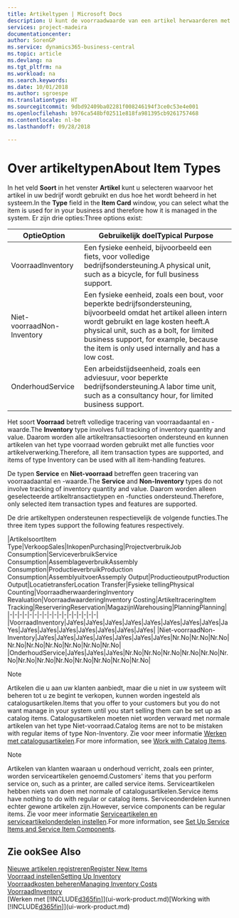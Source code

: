 ```yaml
---
title: Artikeltypen | Microsoft Docs
description: U kunt de voorraadwaarde van een artikel herwaarderen met de waarderingsmethoden FIFO of Gemiddeld, bijvoorbeeld als de kosten van een artikel veranderen om andere redenen dan transacties.
services: project-madeira
documentationcenter: 
author: SorenGP
ms.service: dynamics365-business-central
ms.topic: article
ms.devlang: na
ms.tgt_pltfrm: na
ms.workload: na
ms.search.keywords: 
ms.date: 10/01/2018
ms.author: sgroespe
ms.translationtype: HT
ms.sourcegitcommit: 9dbd92409ba02281f008246194f3ce0c53e4e001
ms.openlocfilehash: b976ca548bf02511e818fa981395cb9261757468
ms.contentlocale: nl-be
ms.lasthandoff: 09/28/2018

---
```

# <a name="about-item-types"></a><span data-ttu-id="b49e6-103">Over artikeltypen</span><span class="sxs-lookup"><span data-stu-id="b49e6-103">About Item Types</span></span>
<span data-ttu-id="b49e6-104">In het veld **Soort** in het venster **Artikel** kunt u selecteren waarvoor het artikel in uw bedrijf wordt gebruikt en dus hoe het wordt beheerd in het systeem.</span><span class="sxs-lookup"><span data-stu-id="b49e6-104">In the **Type** field in the **Item Card** window, you can select what the item is used for in your business and therefore how it is managed in the system.</span></span> <span data-ttu-id="b49e6-105">Er zijn drie opties:</span><span class="sxs-lookup"><span data-stu-id="b49e6-105">Three options exist:</span></span>

|<span data-ttu-id="b49e6-106">Optie</span><span class="sxs-lookup"><span data-stu-id="b49e6-106">Option</span></span>|<span data-ttu-id="b49e6-107">Gebruikelijk doel</span><span class="sxs-lookup"><span data-stu-id="b49e6-107">Typical Purpose</span></span>|
|------|-----------|
|<span data-ttu-id="b49e6-108">Voorraad</span><span class="sxs-lookup"><span data-stu-id="b49e6-108">Inventory</span></span>|<span data-ttu-id="b49e6-109">Een fysieke eenheid, bijvoorbeeld een fiets, voor volledige bedrijfsondersteuning.</span><span class="sxs-lookup"><span data-stu-id="b49e6-109">A physical unit, such as a bicycle, for full business support.</span></span>|
|<span data-ttu-id="b49e6-110">Niet-voorraad</span><span class="sxs-lookup"><span data-stu-id="b49e6-110">Non-Inventory</span></span>|<span data-ttu-id="b49e6-111">Een fysieke eenheid, zoals een bout, voor beperkte bedrijfsondersteuning, bijvoorbeeld omdat het artikel alleen intern wordt gebruikt en lage kosten heeft.</span><span class="sxs-lookup"><span data-stu-id="b49e6-111">A physical unit, such as a bolt, for limited business support, for example, because the item is only used internally and has a low cost.</span></span>|
|<span data-ttu-id="b49e6-112">Onderhoud</span><span class="sxs-lookup"><span data-stu-id="b49e6-112">Service</span></span>|<span data-ttu-id="b49e6-113">Een arbeidstijdseenheid, zoals een adviesuur, voor beperkte bedrijfsondersteuning.</span><span class="sxs-lookup"><span data-stu-id="b49e6-113">A labor time unit, such as a consultancy hour, for limited business support.</span></span>|

<span data-ttu-id="b49e6-114">Het soort **Voorraad** betreft volledige tracering van voorraadaantal en -waarde.</span><span class="sxs-lookup"><span data-stu-id="b49e6-114">The **Inventory** type involves full tracking of inventory quantity and value.</span></span> <span data-ttu-id="b49e6-115">Daarom worden alle artikeltransactiesoorten ondersteund en kunnen artikelen van het type voorraad worden gebruikt met alle functies voor artikelverwerking.</span><span class="sxs-lookup"><span data-stu-id="b49e6-115">Therefore, all item transaction types are supported, and items of type Inventory can be used with all item-handling features.</span></span>

<span data-ttu-id="b49e6-116">De typen **Service** en **Niet-voorraad** betreffen geen tracering van voorraadaantal en -waarde.</span><span class="sxs-lookup"><span data-stu-id="b49e6-116">The **Service** and **Non-Inventory** types do not involve tracking of inventory quantity and value.</span></span> <span data-ttu-id="b49e6-117">Daarom worden alleen geselecteerde artikeltransactietypen en -functies ondersteund.</span><span class="sxs-lookup"><span data-stu-id="b49e6-117">Therefore, only selected item transaction types and features are supported.</span></span>

<span data-ttu-id="b49e6-118">De drie artikeltypen ondersteunen respectievelijk de volgende functies.</span><span class="sxs-lookup"><span data-stu-id="b49e6-118">The three item types support the following features respectively.</span></span>

|<span data-ttu-id="b49e6-119">Artikelsoort</span><span class="sxs-lookup"><span data-stu-id="b49e6-119">Item Type</span></span>|<span data-ttu-id="b49e6-120">Verkoop</span><span class="sxs-lookup"><span data-stu-id="b49e6-120">Sales</span></span>|<span data-ttu-id="b49e6-121">Inkopen</span><span class="sxs-lookup"><span data-stu-id="b49e6-121">Purchasing</span></span>|<span data-ttu-id="b49e6-122">Projectverbruik</span><span class="sxs-lookup"><span data-stu-id="b49e6-122">Job Consumption</span></span>|<span data-ttu-id="b49e6-123">Serviceverbruik</span><span class="sxs-lookup"><span data-stu-id="b49e6-123">Service Consumption</span></span>|<span data-ttu-id="b49e6-124">Assemblageverbruik</span><span class="sxs-lookup"><span data-stu-id="b49e6-124">Assembly Consumption</span></span>|<span data-ttu-id="b49e6-125">Productieverbruik</span><span class="sxs-lookup"><span data-stu-id="b49e6-125">Production Consumption</span></span>|<span data-ttu-id="b49e6-126">Assemblyuitvoer</span><span class="sxs-lookup"><span data-stu-id="b49e6-126">Assemply Output</span></span>|<span data-ttu-id="b49e6-127">Productieoutput</span><span class="sxs-lookup"><span data-stu-id="b49e6-127">Production Output</span></span>|<span data-ttu-id="b49e6-128">Locatietransfer</span><span class="sxs-lookup"><span data-stu-id="b49e6-128">Location Transfer</span></span>|<span data-ttu-id="b49e6-129">Fysieke telling</span><span class="sxs-lookup"><span data-stu-id="b49e6-129">Physical Counting</span></span>|<span data-ttu-id="b49e6-130">Voorraadherwaardering</span><span class="sxs-lookup"><span data-stu-id="b49e6-130">Inventory Revaluation</span></span>|<span data-ttu-id="b49e6-131">Voorraadwaardering</span><span class="sxs-lookup"><span data-stu-id="b49e6-131">Inventory Costing</span></span>|<span data-ttu-id="b49e6-132">Artikeltracering</span><span class="sxs-lookup"><span data-stu-id="b49e6-132">Item Tracking</span></span>|<span data-ttu-id="b49e6-133">Reservering</span><span class="sxs-lookup"><span data-stu-id="b49e6-133">Reservation</span></span>|<span data-ttu-id="b49e6-134">Magazijn</span><span class="sxs-lookup"><span data-stu-id="b49e6-134">Warehousing</span></span>|<span data-ttu-id="b49e6-135">Planning</span><span class="sxs-lookup"><span data-stu-id="b49e6-135">Planning</span></span>|
|-|-|-|-|-|-|-|-|-|-|-|-|-|-|-|-|-|-|
|<span data-ttu-id="b49e6-136">Voorraad</span><span class="sxs-lookup"><span data-stu-id="b49e6-136">Inventory</span></span>|<span data-ttu-id="b49e6-137">Ja</span><span class="sxs-lookup"><span data-stu-id="b49e6-137">Yes</span></span>|<span data-ttu-id="b49e6-138">Ja</span><span class="sxs-lookup"><span data-stu-id="b49e6-138">Yes</span></span>|<span data-ttu-id="b49e6-139">Ja</span><span class="sxs-lookup"><span data-stu-id="b49e6-139">Yes</span></span>|<span data-ttu-id="b49e6-140">Ja</span><span class="sxs-lookup"><span data-stu-id="b49e6-140">Yes</span></span>|<span data-ttu-id="b49e6-141">Ja</span><span class="sxs-lookup"><span data-stu-id="b49e6-141">Yes</span></span>|<span data-ttu-id="b49e6-142">Ja</span><span class="sxs-lookup"><span data-stu-id="b49e6-142">Yes</span></span>|<span data-ttu-id="b49e6-143">Ja</span><span class="sxs-lookup"><span data-stu-id="b49e6-143">Yes</span></span>|<span data-ttu-id="b49e6-144">Ja</span><span class="sxs-lookup"><span data-stu-id="b49e6-144">Yes</span></span>|<span data-ttu-id="b49e6-145">Ja</span><span class="sxs-lookup"><span data-stu-id="b49e6-145">Yes</span></span>|<span data-ttu-id="b49e6-146">Ja</span><span class="sxs-lookup"><span data-stu-id="b49e6-146">Yes</span></span>|<span data-ttu-id="b49e6-147">Ja</span><span class="sxs-lookup"><span data-stu-id="b49e6-147">Yes</span></span>|<span data-ttu-id="b49e6-148">Ja</span><span class="sxs-lookup"><span data-stu-id="b49e6-148">Yes</span></span>|<span data-ttu-id="b49e6-149">Ja</span><span class="sxs-lookup"><span data-stu-id="b49e6-149">Yes</span></span>|<span data-ttu-id="b49e6-150">Ja</span><span class="sxs-lookup"><span data-stu-id="b49e6-150">Yes</span></span>|<span data-ttu-id="b49e6-151">Ja</span><span class="sxs-lookup"><span data-stu-id="b49e6-151">Yes</span></span>|<span data-ttu-id="b49e6-152">Ja</span><span class="sxs-lookup"><span data-stu-id="b49e6-152">Yes</span></span>|
|<span data-ttu-id="b49e6-153">Niet-voorraad</span><span class="sxs-lookup"><span data-stu-id="b49e6-153">Non-Inventory</span></span>|<span data-ttu-id="b49e6-154">Ja</span><span class="sxs-lookup"><span data-stu-id="b49e6-154">Yes</span></span>|<span data-ttu-id="b49e6-155">Ja</span><span class="sxs-lookup"><span data-stu-id="b49e6-155">Yes</span></span>|<span data-ttu-id="b49e6-156">Ja</span><span class="sxs-lookup"><span data-stu-id="b49e6-156">Yes</span></span>|<span data-ttu-id="b49e6-157">Ja</span><span class="sxs-lookup"><span data-stu-id="b49e6-157">Yes</span></span>|<span data-ttu-id="b49e6-158">Ja</span><span class="sxs-lookup"><span data-stu-id="b49e6-158">Yes</span></span>|<span data-ttu-id="b49e6-159">Ja</span><span class="sxs-lookup"><span data-stu-id="b49e6-159">Yes</span></span>|<span data-ttu-id="b49e6-160">Ja</span><span class="sxs-lookup"><span data-stu-id="b49e6-160">Yes</span></span>|<span data-ttu-id="b49e6-161">Nr.</span><span class="sxs-lookup"><span data-stu-id="b49e6-161">No</span></span>|<span data-ttu-id="b49e6-162">Nr.</span><span class="sxs-lookup"><span data-stu-id="b49e6-162">No</span></span>|<span data-ttu-id="b49e6-163">Nr.</span><span class="sxs-lookup"><span data-stu-id="b49e6-163">No</span></span>|<span data-ttu-id="b49e6-164">Nr.</span><span class="sxs-lookup"><span data-stu-id="b49e6-164">No</span></span>|<span data-ttu-id="b49e6-165">Nr.</span><span class="sxs-lookup"><span data-stu-id="b49e6-165">No</span></span>|<span data-ttu-id="b49e6-166">Nr.</span><span class="sxs-lookup"><span data-stu-id="b49e6-166">No</span></span>|<span data-ttu-id="b49e6-167">Nr.</span><span class="sxs-lookup"><span data-stu-id="b49e6-167">No</span></span>|<span data-ttu-id="b49e6-168">Nr.</span><span class="sxs-lookup"><span data-stu-id="b49e6-168">No</span></span>|<span data-ttu-id="b49e6-169">Nr.</span><span class="sxs-lookup"><span data-stu-id="b49e6-169">No</span></span>|
|<span data-ttu-id="b49e6-170">Onderhoud</span><span class="sxs-lookup"><span data-stu-id="b49e6-170">Service</span></span>|<span data-ttu-id="b49e6-171">Ja</span><span class="sxs-lookup"><span data-stu-id="b49e6-171">Yes</span></span>|<span data-ttu-id="b49e6-172">Ja</span><span class="sxs-lookup"><span data-stu-id="b49e6-172">Yes</span></span>|<span data-ttu-id="b49e6-173">Ja</span><span class="sxs-lookup"><span data-stu-id="b49e6-173">Yes</span></span>|<span data-ttu-id="b49e6-174">Nr.</span><span class="sxs-lookup"><span data-stu-id="b49e6-174">No</span></span>|<span data-ttu-id="b49e6-175">Nr.</span><span class="sxs-lookup"><span data-stu-id="b49e6-175">No</span></span>|<span data-ttu-id="b49e6-176">Nr.</span><span class="sxs-lookup"><span data-stu-id="b49e6-176">No</span></span>|<span data-ttu-id="b49e6-177">Nr.</span><span class="sxs-lookup"><span data-stu-id="b49e6-177">No</span></span>|<span data-ttu-id="b49e6-178">Nr.</span><span class="sxs-lookup"><span data-stu-id="b49e6-178">No</span></span>|<span data-ttu-id="b49e6-179">Nr.</span><span class="sxs-lookup"><span data-stu-id="b49e6-179">No</span></span>|<span data-ttu-id="b49e6-180">Nr.</span><span class="sxs-lookup"><span data-stu-id="b49e6-180">No</span></span>|<span data-ttu-id="b49e6-181">Nr.</span><span class="sxs-lookup"><span data-stu-id="b49e6-181">No</span></span>|<span data-ttu-id="b49e6-182">Nr.</span><span class="sxs-lookup"><span data-stu-id="b49e6-182">No</span></span>|<span data-ttu-id="b49e6-183">Nr.</span><span class="sxs-lookup"><span data-stu-id="b49e6-183">No</span></span>|<span data-ttu-id="b49e6-184">Nr.</span><span class="sxs-lookup"><span data-stu-id="b49e6-184">No</span></span>|<span data-ttu-id="b49e6-185">Nr.</span><span class="sxs-lookup"><span data-stu-id="b49e6-185">No</span></span>|<span data-ttu-id="b49e6-186">Nr.</span><span class="sxs-lookup"><span data-stu-id="b49e6-186">No</span></span>|

> [!NOTE]
> <span data-ttu-id="b49e6-187">Artikelen die u aan uw klanten aanbiedt, maar die u niet in uw systeem wilt beheren tot u ze begint te verkopen, kunnen worden ingesteld als catalogusartikelen.</span><span class="sxs-lookup"><span data-stu-id="b49e6-187">Items that you offer to your customers but you do not want manage in your system until you start selling them can be set up as catalog items.</span></span> <span data-ttu-id="b49e6-188">Catalogusartikelen moeten niet worden verward met normale artikelen van het type Niet-voorraad.</span><span class="sxs-lookup"><span data-stu-id="b49e6-188">Catalog items are not to be mistaken with regular items of type Non-Inventory.</span></span> <span data-ttu-id="b49e6-189">Zie voor meer informatie [Werken met catalogusartikelen](inventory-how-work-nonstock-items.md).</span><span class="sxs-lookup"><span data-stu-id="b49e6-189">For more information, see [Work with Catalog Items](inventory-how-work-nonstock-items.md).</span></span>

> [!NOTE]
> <span data-ttu-id="b49e6-190">Artikelen van klanten waaraan u onderhoud verricht, zoals een printer, worden serviceartikelen genoemd.</span><span class="sxs-lookup"><span data-stu-id="b49e6-190">Customers' items that you perform service on, such as a printer, are called service items.</span></span> <span data-ttu-id="b49e6-191">Serviceartikelen hebben niets van doen met normale of catalogusartikelen.</span><span class="sxs-lookup"><span data-stu-id="b49e6-191">Service items have nothing to do with regular or catalog items.</span></span> <span data-ttu-id="b49e6-192">Serviceonderdelen kunnen echter gewone artikelen zijn.</span><span class="sxs-lookup"><span data-stu-id="b49e6-192">However, service components can be regular items.</span></span> <span data-ttu-id="b49e6-193">Zie voor meer informatie [Serviceartikelen en serviceartikelonderdelen instellen](service-how-setup-service-items.md).</span><span class="sxs-lookup"><span data-stu-id="b49e6-193">For more information, see [Set Up Service Items and Service Item Components](service-how-setup-service-items.md).</span></span>

## <a name="see-also"></a><span data-ttu-id="b49e6-194">Zie ook</span><span class="sxs-lookup"><span data-stu-id="b49e6-194">See Also</span></span>
[<span data-ttu-id="b49e6-195">Nieuwe artikelen registreren</span><span class="sxs-lookup"><span data-stu-id="b49e6-195">Register New Items</span></span>](inventory-how-register-new-items.md)  
[<span data-ttu-id="b49e6-196">Voorraad instellen</span><span class="sxs-lookup"><span data-stu-id="b49e6-196">Setting Up Inventory</span></span>](inventory-setup-inventory.md)  
[<span data-ttu-id="b49e6-197">Voorraadkosten beheren</span><span class="sxs-lookup"><span data-stu-id="b49e6-197">Managing Inventory Costs</span></span>](finance-manage-inventory-costs.md)  
[<span data-ttu-id="b49e6-198">Voorraad</span><span class="sxs-lookup"><span data-stu-id="b49e6-198">Inventory</span></span>](inventory-manage-inventory.md)  
<span data-ttu-id="b49e6-199">[Werken met [!INCLUDE[d365fin](includes/d365fin_md.md)]](ui-work-product.md)</span><span class="sxs-lookup"><span data-stu-id="b49e6-199">[Working with [!INCLUDE[d365fin](includes/d365fin_md.md)]](ui-work-product.md)</span></span>

